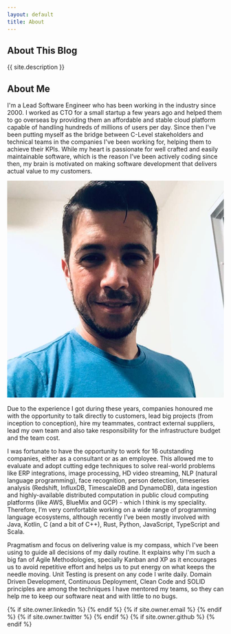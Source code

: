 ```yaml
---
layout: default
title: About
---
```

## About This Blog
{{ site.description }}

## About Me

I'm a Lead Software Engineer who has been working in the industry since 2000. I worked as CTO for a small startup a few years ago and helped them to go overseas by providing them an affordable and stable cloud platform capable of handling hundreds of millions of users per day. Since then I've been putting myself as the bridge between C-Level stakeholders and technical teams in the companies I've been working for, helping them to achieve their KPIs. While my heart is passionate for well crafted and easily maintainable software, which is the reason I’ve been actively coding since then, my brain is motivated on making software development that delivers actual value to my customers.

<img class="user-avatar" src="myself.jpeg">

Due to the experience I got during these years, companies honoured me with the opportunity to talk directly to customers, lead big projects (from inception to conception), hire my teammates, contract external suppliers, lead my own team and also take responsibility for the infrastructure budget and the team cost.

I was fortunate to have the opportunity to work for 16 outstanding companies, either as a consultant or as an employee. This allowed me to evaluate and adopt cutting edge techniques to solve real-world problems like ERP integrations, image processing, HD video streaming, NLP (natural language programming), face recognition, person detection, timeseries analysis (Redshift, InfluxDB, TimescaleDB and DynamoDB), data ingestion and highly-available distributed computation in public cloud computing platforms (like AWS, BlueMix and GCP) - which I think is my speciality. Therefore, I’m very comfortable working on a wide range of programming language ecosystems, although recently I’ve been mostly involved with Java, Kotlin, C (and a bit of C++), Rust, Python, JavaScript, TypeScript and Scala.

Pragmatism and focus on delivering value is my compass, which I've been using to guide all decisions of my daily routine. It explains why I'm such a big fan of Agile Methodologies, specially Kanban and XP as it encourages us to avoid repetitive effort and helps us to put energy on what keeps the needle moving. Unit Testing is present on any code I write daily. Domain Driven Development, Continuous Deployment, Clean Code and SOLID principles are among the techniques I have mentored my teams, so they can help me to keep our software neat and with little to no bugs.

<div class="pagination">
  {% if site.owner.linkedin %}
    <a href="{{ site.owner.linkedin }}" class="social-media-icons"><i class="fa fa-2x fa-linkedin-square" aria-hidden="true"></i></a>
  {% endif %}
  {% if site.owner.email %}
    <a href="mailto:{{ site.owner.email }}" class="social-media-icons"><i class="fa fa-2x fa-envelope-square" aria-hidden="true"></i></a>
  {% endif %}
  {% if site.owner.twitter %}
    <a href="https://twitter.com/{{ site.owner.twitter }}" class="social-media-icons"><i class="fa fa-2x fa-twitter-square" aria-hidden="true"></i></a>
  {% endif %}
  {% if site.owner.github %}
    <a href="{{ site.owner.github }}" class="social-media-icons"><i class="fa fa-2x fa-github-square" aria-hidden="true"></i></a>
  {% endif %}
</div>
